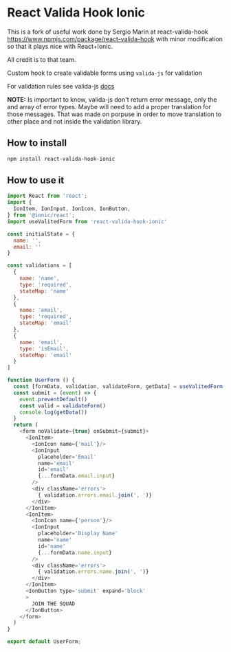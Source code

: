 React Valida Hook Ionic
==========================================
This is a fork of useful work done by Sergio Marin at react-valida-hook https://www.npmjs.com/package/react-valida-hook with minor modification so that it plays nice with React+Ionic.

All credit is to that team.

Custom hook to create validable forms using `valida-js` for validation

For validation rules see valida-js [docs](https://www.npmjs.com/package/valida-js)

**NOTE:**
Is important to know, valida-js don't return error message, only the and array of error types. Maybe will need to add a proper translation for those messages. That was made on porpuse in order to move translation to other place and not inside the validation library.

## How to install 

```bash
npm install react-valida-hook-ionic
```

## How to use it

```js
import React from 'react';
import {
  IonItem, IonInput, IonIcon, IonButton,
} from '@ionic/react';
import useValitedForm from 'react-valida-hook-ionic'

const initialState = {
  name: '',
  email: ''
}

const validations = [
  {
    name: 'name',
    type: 'required',
    stateMap: 'name'
  },
  {
    name: 'email',
    type: 'required',
    stateMap: 'email'
  },
  {
    name: 'email',
    type: 'isEmail',
    stateMap: 'email'
  }
]

function UserForm () {
  const [formData, validation, validateForm, getData] = useValitedForm(initialState, validations)
  const submit = (event) => {
    event.preventDefault()
    const valid = validateForm()
    console.log(getData())
  }
  return (
    <form noValidate={true} onSubmit={submit}>
      <IonItem>
        <IonIcon name={'mail'}/>
        <IonInput
          placeholder='Email'
          name='email'
          id='email'
          {...formData.email.input}
        />
        <div className='errors'>
          { validation.errors.email.join(', ')}
        </div>
      </IonItem>
      <IonItem>
        <IonIcon name={'person'}/>
        <IonInput
          placeholder='Display Name'
          name='name'
          id='name'
          {...formData.name.input}
        />
        <div className='errors'>
          { validation.errors.name.join(', ')}
        </div>
      </IonItem>
      <IonButton type='submit' expand='block'
      >
        JOIN THE SQUAD
      </IonButton>
    </form>
  )
}

export default UserForm;
```
